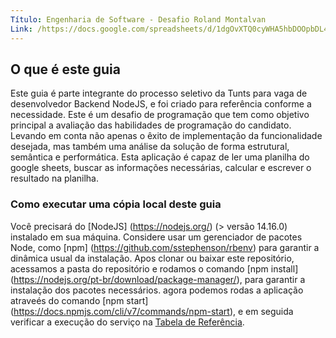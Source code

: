 ```yaml
---
Título: Engenharia de Software - Desafio Roland Montalvan
Link: /https://docs.google.com/spreadsheets/d/1dgOvXTQ0cyWHA5hbDOOpbDL4V7QVoZxt5kVykGK5jfw/edit#gid=0/
---
```


## O que é este guia
Este guia é parte integrante do processo seletivo da Tunts para vaga de desenvolvedor Backend NodeJS, e foi criado para referência conforme a necessidade. 
Este é um desafio de programação que tem como objetivo principal a avaliação das habilidades de programação do candidato. 
Levando em conta não apenas o êxito de implementação da funcionalidade desejada, mas também uma análise da solução de forma estrutural, semântica e performática.
Esta aplicação é capaz de ler uma planilha do google sheets, buscar as informações necessárias, calcular e escrever o resultado na planilha. 

### Como executar uma cópia local deste guia
Você precisará do [NodeJS] (https://nodejs.org/) (> versão 14.16.0) instalado em sua máquina. 
Considere usar um gerenciador de pacotes Node, como [npm] (https://github.com/sstephenson/rbenv) para garantir a dinâmica usual da instalação. 
Apos clonar ou baixar este repositório, acessamos a pasta do repositório e rodamos o comando [npm install] (https://nodejs.org/pt-br/download/package-manager/), 
para garantir a instalação dos pacotes necessários. agora podemos rodas a aplicação atraveés do comando [npm start] (https://docs.npmjs.com/cli/v7/commands/npm-start), 
e em seguida verificar a execução do serviço na [Tabela de Referência](https://docs.google.com/spreadsheets/d/1dgOvXTQ0cyWHA5hbDOOpbDL4V7QVoZxt5kVykGK5jfw/edit#gid=0).
